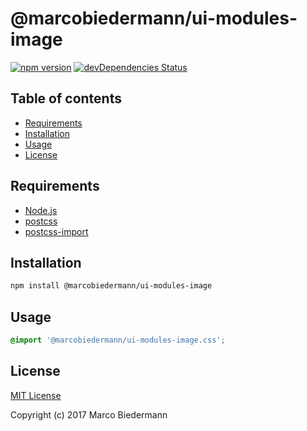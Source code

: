 # @marcobiedermann/ui-modules-image

[![npm version](https://badge.fury.io/js/%40marcobiedermann%2Fui-modules-image.svg)](https://badge.fury.io/js/%40marcobiedermann%2Fui-modules-image)
[![devDependencies Status](https://david-dm.org/marcobiedermann/ui/dev-status.svg?path=packages/ui-modules-image)](https://david-dm.org/marcobiedermann/ui?path=packages/ui-modules-image&type=dev)

## Table of contents

* [Requirements](#requirements)
* [Installation](#installation)
* [Usage](#usage)
* [License](#license)

## Requirements

* [Node.js](https://nodejs.org)
* [postcss](https://github.com/postcss/postcss)
* [postcss-import](https://github.com/postcss/postcss-import)

## Installation

```sh
npm install @marcobiedermann/ui-modules-image
```

## Usage

```css
@import '@marcobiedermann/ui-modules-image.css';
```

## License

[MIT License](LICENSE)

Copyright (c) 2017 Marco Biedermann
